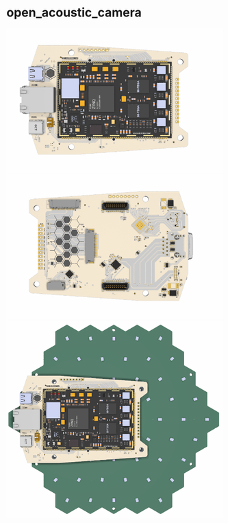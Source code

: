 # open_acoustic_camera
![Controller, bottom view](docs/Ctrl_Zynq_back.png)
![Controller, top view](docs/Ctrl_Zynq_front.png)
![Controller with microphone array](docs/Ctrl_Zynq_assembly.png)
